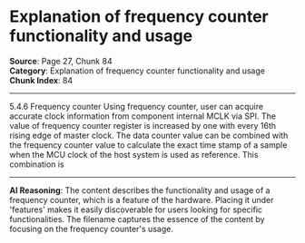 # Explanation of frequency counter functionality and usage

**Source**: Page 27, Chunk 84  
**Category**: Explanation of frequency counter functionality and usage  
**Chunk Index**: 84

---

5.4.6 Frequency counter
Using frequency counter, user can acquire accurate clock information from component internal MCLK
via SPI. The value of frequency counter register is increased by one with every 16th rising edge of
master clock.
The data counter value can be combined with the frequency counter value to calculate the exact time
stamp of a sample when the MCU clock of the host system is used as reference. This combination is

---

**AI Reasoning**: The content describes the functionality and usage of a frequency counter, which is a feature of the hardware. Placing it under 'features' makes it easily discoverable for users looking for specific functionalities. The filename captures the essence of the content by focusing on the frequency counter's usage.
